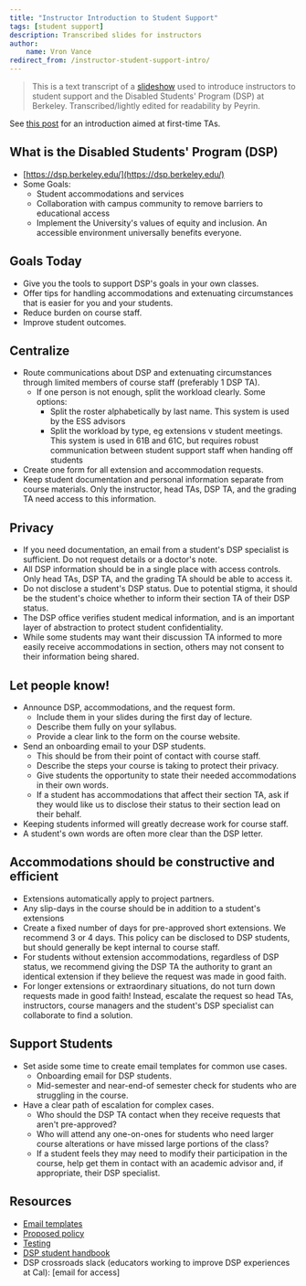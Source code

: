 ```yaml
---
title: "Instructor Introduction to Student Support"
tags: [student support]
description: Transcribed slides for instructors
author:
    name: Vron Vance
redirect_from: /instructor-student-support-intro/
---
```


> This is a text transcript of a [slideshow](https://docs.google.com/presentation/d/1NNswKFPFS0M0_NT3xpdmBy1pVtSVpkalW3A1n4W0Bpg) used to introduce instructors to student support and the Disabled Students' Program (DSP) at Berkeley. Transcribed/lightly edited for readability by Peyrin.

See [this post](/first-time-ta-student-support-intro) for an introduction aimed at first-time TAs.

## What is the Disabled Students' Program (DSP)

- [https://dsp.berkeley.edu/](https://dsp.berkeley.edu/)
- Some Goals:
  - Student accommodations and services
  - Collaboration with campus community to remove barriers to educational access
  - Implement the University's values of equity and inclusion. An accessible environment universally benefits everyone.


## Goals Today

- Give you the tools to support DSP's goals in your own classes.
- Offer tips for handling accommodations and extenuating circumstances that is easier for you and your students.
- Reduce burden on course staff.
- Improve student outcomes.


## Centralize

- Route communications about DSP and extenuating circumstances through limited members of course staff (preferably 1 DSP TA).
  - If one person is not enough, split the workload clearly. Some options:
    - Split the roster alphabetically by last name. This system is used by the ESS advisors
    - Split the workload by type, eg extensions v student meetings. This system is used in 61B and 61C, but requires robust communication between student support staff when handing off students
- Create one form for all extension and accommodation requests.
- Keep student documentation and personal information separate from course materials. Only the instructor, head TAs, DSP TA, and the grading TA need access to this information. 


## Privacy

- If you need documentation, an email from a student's DSP specialist is sufficient. Do not request details or a doctor's note. 
- All DSP information should be in a single place with access controls. Only head TAs, DSP TA, and the grading TA should be able to access it.
- Do not disclose a student's DSP status. Due to potential stigma, it should be the student's choice whether to inform their section TA of their DSP status.
- The DSP office verifies student medical information, and is an important layer of abstraction to protect student confidentiality.
- While some students may want their discussion TA informed to more easily receive accommodations in section, others may not consent to their information being shared. 


## Let people know!

- Announce DSP, accommodations, and the request form.
  - Include them in your slides during the first day of lecture.
  - Describe them fully on your syllabus.
  - Provide a clear link to the form on the course website.
- Send an onboarding email to your DSP students.
  - This should be from their point of contact with course staff.
  - Describe the steps your course is taking to protect their privacy.
  - Give students the opportunity to state their needed accommodations in their own words.
  - If a student has accommodations that affect their section TA, ask if they would like us to disclose their status to their section lead on their behalf.
- Keeping students informed will greatly decrease work for course staff.
- A student's own words are often more clear than the DSP letter.


## Accommodations should be constructive and efficient

- Extensions automatically apply to project partners.
- Any slip-days in the course should be in addition to a student's extensions
- Create a fixed number of days for pre-approved short extensions. We recommend 3 or 4 days. This policy can be disclosed to DSP students, but should generally be kept internal to course staff.
- For students without extension accommodations, regardless of DSP status, we recommend giving the DSP TA the authority to grant an identical extension if they believe the request was made in good faith.
- For longer extensions or extraordinary situations, do not turn down requests made in good faith! Instead, escalate the request so head TAs, instructors, course managers and the student's DSP specialist can collaborate to find a solution.


## Support Students

- Set aside some time to create email templates for common use cases.
  - Onboarding email for DSP students.
  - Mid-semester and near-end-of semester check for students who are struggling in the course.
- Have a clear path of escalation for complex cases.
  - Who should the DSP TA contact when they receive requests that aren't pre-approved?
  - Who will attend any one-on-ones for students who need larger course alterations or have missed large portions of the class?
  - If a student feels they may need to modify their participation in the course, help get them in contact with an academic advisor and, if appropriate, their DSP specialist.


## Resources

- [Email templates](https://docs.google.com/document/d/1frkjlDn8x1U9ey0AK-bcQUkc_I0lgQAEmDHtFFr5Mto) 
- [Proposed policy](https://docs.google.com/document/d/18NBHwRaClsXc17mdzVd2x-kZkFldyuLlnd01lfUQxrg)
- [Testing](https://docs.google.com/document/d/1T4tIrbmADUhae25eRUelvDT378ZZbi0zr5R9VySghOo)
- [DSP student handbook](https://docs.google.com/document/d/1u8s5lgsCT-j19OUCAPiMEZBjCk566UyiZ19awtQIQYY)
- DSP crossroads slack (educators working to improve DSP experiences at Cal): [email for access]
